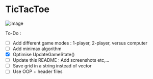 # TicTacToe
![image](https://user-images.githubusercontent.com/65414576/154836053-495ff430-d262-4739-a892-fc25318a566f.png)


To-Do :
- [ ] Add different game modes : 1-player, 2-player, versus computer
- [ ] Add minimax algorithm
- [x] Optimise UpdateGameState()
- [ ] Update this README : Add screenshots etc,...
- [ ] Save grid in a string instead of vector
- [ ] Use OOP + header files
